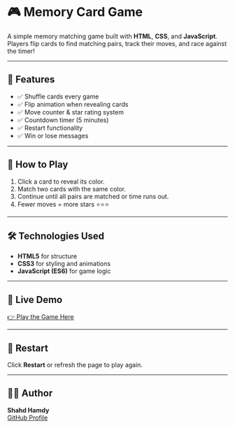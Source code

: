 # 🎮 Memory Card Game

A simple memory matching game built with **HTML**, **CSS**, and **JavaScript**.  
Players flip cards to find matching pairs, track their moves, and race against the timer!

---

## 📌 Features
- ✅ Shuffle cards every game
- ✅ Flip animation when revealing cards
- ✅ Move counter & star rating system
- ✅ Countdown timer (5 minutes)
- ✅ Restart functionality
- ✅ Win or lose messages

---

## 🎯 How to Play
1. Click a card to reveal its color.
2. Match two cards with the same color.
3. Continue until all pairs are matched or time runs out.
4. Fewer moves = more stars ⭐⭐⭐

---

## 🛠️ Technologies Used
- **HTML5** for structure
- **CSS3** for styling and animations
- **JavaScript (ES6)** for game logic

---

## 🚀 Live Demo
[👉 Play the Game Here](https://shahdhamdy386.github.io/Memory-game/)

---

## 🔄 Restart
Click **Restart** or refresh the page to play again.

---

## 👩‍💻 Author
**Shahd Hamdy**  
[GitHub Profile](https://github.com/ShahdHamdy386)
